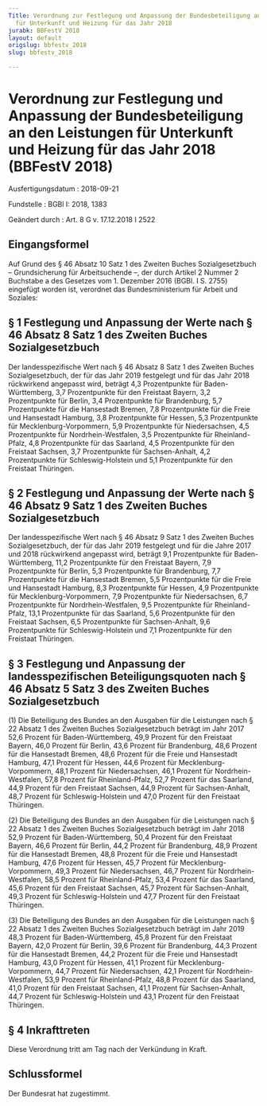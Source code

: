 ```yaml
---
Title: Verordnung zur Festlegung und Anpassung der Bundesbeteiligung an den Leistungen
  für Unterkunft und Heizung für das Jahr 2018
jurabk: BBFestV 2018
layout: default
origslug: bbfestv_2018
slug: bbfestv_2018

---
```


# Verordnung zur Festlegung und Anpassung der Bundesbeteiligung an den Leistungen für Unterkunft und Heizung für das Jahr 2018 (BBFestV 2018)

Ausfertigungsdatum
:   2018-09-21

Fundstelle
:   BGBl I: 2018, 1383

Geändert durch
:   Art. 8 G v. 17.12.2018 I 2522


## Eingangsformel

Auf Grund des § 46 Absatz 10 Satz 1 des Zweiten Buches
Sozialgesetzbuch – Grundsicherung für Arbeitsuchende –, der durch
Artikel 2 Nummer 2 Buchstabe a des Gesetzes vom 1. Dezember 2016
(BGBl. I S. 2755) eingefügt worden ist, verordnet das
Bundesministerium für Arbeit und Soziales:


## § 1 Festlegung und Anpassung der Werte nach § 46 Absatz 8 Satz 1 des Zweiten Buches Sozialgesetzbuch

Der landesspezifische Wert nach § 46 Absatz 8 Satz 1 des Zweiten
Buches Sozialgesetzbuch, der für das Jahr 2019 festgelegt und für das
Jahr 2018 rückwirkend angepasst wird, beträgt
4,3 Prozentpunkte für Baden-Württemberg,
3,7 Prozentpunkte für den Freistaat Bayern,
3,2 Prozentpunkte für Berlin,
3,4 Prozentpunkte für Brandenburg,
5,7 Prozentpunkte für die Hansestadt Bremen,
7,8 Prozentpunkte für die Freie und Hansestadt
Hamburg,
3,8 Prozentpunkte für Hessen,
5,3 Prozentpunkte für Mecklenburg-Vorpommern,
5,9 Prozentpunkte für Niedersachsen,
4,5 Prozentpunkte für Nordrhein-Westfalen,
3,5 Prozentpunkte für Rheinland-Pfalz,
4,8 Prozentpunkte für das Saarland,
4,5 Prozentpunkte für den Freistaat Sachsen,
3,7 Prozentpunkte für Sachsen-Anhalt,
4,2 Prozentpunkte für Schleswig-Holstein und
5,1 Prozentpunkte für den Freistaat Thüringen.


## § 2 Festlegung und Anpassung der Werte nach § 46 Absatz 9 Satz 1 des Zweiten Buches Sozialgesetzbuch

Der landesspezifische Wert nach § 46 Absatz 9 Satz 1 des Zweiten
Buches Sozialgesetzbuch, der für das Jahr 2019 festgelegt und für die
Jahre 2017 und 2018 rückwirkend angepasst wird, beträgt
9,1 Prozentpunkte für Baden-Württemberg,
11,2 Prozentpunkte für den Freistaat Bayern,
7,9 Prozentpunkte für Berlin,
5,3 Prozentpunkte für Brandenburg,
7,7 Prozentpunkte für die Hansestadt Bremen,
5,5 Prozentpunkte für die Freie und Hansestadt
Hamburg,
8,3 Prozentpunkte für Hessen,
4,9 Prozentpunkte für Mecklenburg-Vorpommern,
7,9 Prozentpunkte für Niedersachsen,
6,7 Prozentpunkte für Nordrhein-Westfalen,
9,5 Prozentpunkte für Rheinland-Pfalz,
13,1 Prozentpunkte für das Saarland,
5,6 Prozentpunkte für den Freistaat Sachsen,
6,5 Prozentpunkte für Sachsen-Anhalt,
9,6 Prozentpunkte für Schleswig-Holstein und
7,1 Prozentpunkte für den Freistaat Thüringen.


## § 3 Festlegung und Anpassung der landesspezifischen Beteiligungsquoten nach § 46 Absatz 5 Satz 3 des Zweiten Buches Sozialgesetzbuch

(1) Die Beteiligung des Bundes an den Ausgaben für die Leistungen nach
§ 22 Absatz 1 des Zweiten Buches Sozialgesetzbuch beträgt im Jahr 2017
52,6 Prozent für Baden-Württemberg,
49,9 Prozent für den Freistaat Bayern,
46,0 Prozent für Berlin,
43,6 Prozent für Brandenburg,
48,6 Prozent für die Hansestadt Bremen,
48,6 Prozent für die Freie und Hansestadt Hamburg,
47,1 Prozent für Hessen,
44,6 Prozent für Mecklenburg-Vorpommern,
48,1 Prozent für Niedersachsen,
46,1 Prozent für Nordrhein-Westfalen,
57,8 Prozent für Rheinland-Pfalz,
52,7 Prozent für das Saarland,
44,9 Prozent für den Freistaat Sachsen,
44,9 Prozent für Sachsen-Anhalt,
48,7 Prozent für Schleswig-Holstein und
47,0 Prozent für den Freistaat Thüringen.

(2) Die Beteiligung des Bundes an den Ausgaben für die Leistungen nach
§ 22 Absatz 1 des Zweiten Buches Sozialgesetzbuch beträgt im Jahr 2018
52,9 Prozent für Baden-Württemberg,
50,4 Prozent für den Freistaat Bayern,
46,6 Prozent für Berlin,
44,2 Prozent für Brandenburg,
48,9 Prozent für die Hansestadt Bremen,
48,8 Prozent für die Freie und Hansestadt Hamburg,
47,6 Prozent für Hessen,
45,7 Prozent für Mecklenburg-Vorpommern,
49,3 Prozent für Niedersachsen,
46,7 Prozent für Nordrhein-Westfalen,
58,5 Prozent für Rheinland-Pfalz,
53,4 Prozent für das Saarland,
45,6 Prozent für den Freistaat Sachsen,
45,7 Prozent für Sachsen-Anhalt,
49,3 Prozent für Schleswig-Holstein und
47,7 Prozent für den Freistaat Thüringen.

(3) Die Beteiligung des Bundes an den Ausgaben für die Leistungen nach
§ 22 Absatz 1 des Zweiten Buches Sozialgesetzbuch beträgt im Jahr 2019
48,3 Prozent für Baden-Württemberg,
45,8 Prozent für den Freistaat Bayern,
42,0 Prozent für Berlin,
39,6 Prozent für Brandenburg,
44,3 Prozent für die Hansestadt Bremen,
44,2 Prozent für die Freie und Hansestadt Hamburg,
43,0 Prozent für Hessen,
41,1 Prozent für Mecklenburg-Vorpommern,
44,7 Prozent für Niedersachsen,
42,1 Prozent für Nordrhein-Westfalen,
53,9 Prozent für Rheinland-Pfalz,
48,8 Prozent für das Saarland,
41,0 Prozent für den Freistaat Sachsen,
41,1 Prozent für Sachsen-Anhalt,
44,7 Prozent für Schleswig-Holstein und
43,1 Prozent für den Freistaat Thüringen.


## § 4 Inkrafttreten

Diese Verordnung tritt am Tag nach der Verkündung in Kraft.


## Schlussformel

Der Bundesrat hat zugestimmt.

